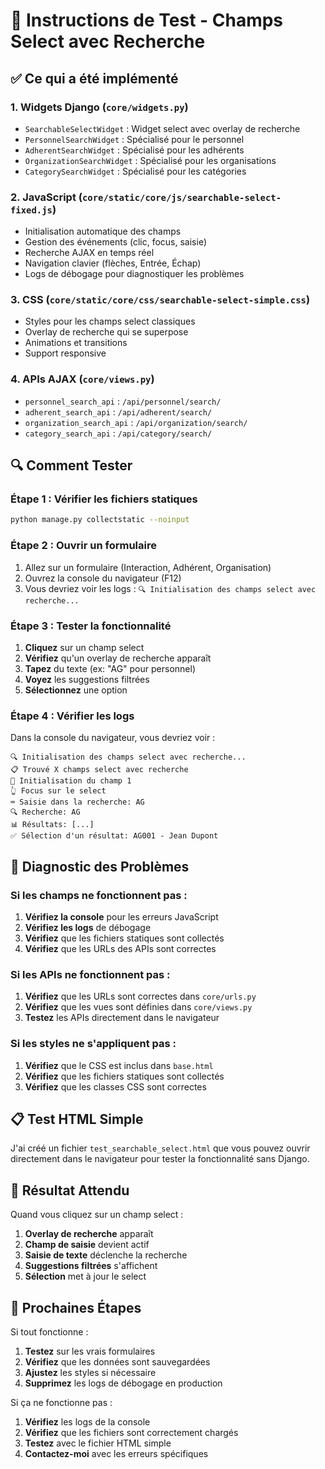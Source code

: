 # 🧪 Instructions de Test - Champs Select avec Recherche

## ✅ Ce qui a été implémenté

### 1. **Widgets Django** (`core/widgets.py`)
- `SearchableSelectWidget` : Widget select avec overlay de recherche
- `PersonnelSearchWidget` : Spécialisé pour le personnel
- `AdherentSearchWidget` : Spécialisé pour les adhérents
- `OrganizationSearchWidget` : Spécialisé pour les organisations
- `CategorySearchWidget` : Spécialisé pour les catégories

### 2. **JavaScript** (`core/static/core/js/searchable-select-fixed.js`)
- Initialisation automatique des champs
- Gestion des événements (clic, focus, saisie)
- Recherche AJAX en temps réel
- Navigation clavier (flèches, Entrée, Échap)
- Logs de débogage pour diagnostiquer les problèmes

### 3. **CSS** (`core/static/core/css/searchable-select-simple.css`)
- Styles pour les champs select classiques
- Overlay de recherche qui se superpose
- Animations et transitions
- Support responsive

### 4. **APIs AJAX** (`core/views.py`)
- `personnel_search_api` : `/api/personnel/search/`
- `adherent_search_api` : `/api/adherent/search/`
- `organization_search_api` : `/api/organization/search/`
- `category_search_api` : `/api/category/search/`

## 🔍 Comment Tester

### **Étape 1 : Vérifier les fichiers statiques**
```bash
python manage.py collectstatic --noinput
```

### **Étape 2 : Ouvrir un formulaire**
1. Allez sur un formulaire (Interaction, Adhérent, Organisation)
2. Ouvrez la console du navigateur (F12)
3. Vous devriez voir les logs : `🔍 Initialisation des champs select avec recherche...`

### **Étape 3 : Tester la fonctionnalité**
1. **Cliquez** sur un champ select
2. **Vérifiez** qu'un overlay de recherche apparaît
3. **Tapez** du texte (ex: "AG" pour personnel)
4. **Voyez** les suggestions filtrées
5. **Sélectionnez** une option

### **Étape 4 : Vérifier les logs**
Dans la console du navigateur, vous devriez voir :
```
🔍 Initialisation des champs select avec recherche...
📋 Trouvé X champs select avec recherche
🔧 Initialisation du champ 1
👆 Focus sur le select
⌨️ Saisie dans la recherche: AG
🔍 Recherche: AG
📊 Résultats: [...]
✅ Sélection d'un résultat: AG001 - Jean Dupont
```

## 🐛 Diagnostic des Problèmes

### **Si les champs ne fonctionnent pas :**

1. **Vérifiez la console** pour les erreurs JavaScript
2. **Vérifiez les logs** de débogage
3. **Vérifiez** que les fichiers statiques sont collectés
4. **Vérifiez** que les URLs des APIs sont correctes

### **Si les APIs ne fonctionnent pas :**

1. **Vérifiez** que les URLs sont correctes dans `core/urls.py`
2. **Vérifiez** que les vues sont définies dans `core/views.py`
3. **Testez** les APIs directement dans le navigateur

### **Si les styles ne s'appliquent pas :**

1. **Vérifiez** que le CSS est inclus dans `base.html`
2. **Vérifiez** que les fichiers statiques sont collectés
3. **Vérifiez** que les classes CSS sont correctes

## 📋 Test HTML Simple

J'ai créé un fichier `test_searchable_select.html` que vous pouvez ouvrir directement dans le navigateur pour tester la fonctionnalité sans Django.

## 🎯 Résultat Attendu

Quand vous cliquez sur un champ select :
1. **Overlay de recherche** apparaît
2. **Champ de saisie** devient actif
3. **Saisie de texte** déclenche la recherche
4. **Suggestions filtrées** s'affichent
5. **Sélection** met à jour le select

## 🚀 Prochaines Étapes

Si tout fonctionne :
1. **Testez** sur les vrais formulaires
2. **Vérifiez** que les données sont sauvegardées
3. **Ajustez** les styles si nécessaire
4. **Supprimez** les logs de débogage en production

Si ça ne fonctionne pas :
1. **Vérifiez** les logs de la console
2. **Vérifiez** que les fichiers sont correctement chargés
3. **Testez** avec le fichier HTML simple
4. **Contactez-moi** avec les erreurs spécifiques
